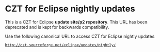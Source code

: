 # CZT for Eclipse nightly updates

This is a CZT for Eclipse **update site/p2 repository**. This URL has been deprecated and is kept for backwards compatibility.

Use the following canonical URL to access CZT for Eclipse nightly updates:

[`http://czt.sourceforge.net/eclipse/updates/nightly/`]( ../nightly/ )
